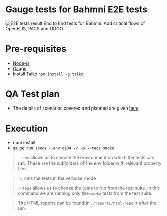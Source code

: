 # Gauge tests for Bahmni E2E tests

![E2E tests result](https://github.com/Bahmni/bahmni-e2e-tests/actions/workflows/main.yml/badge.svg?branch=main)
End to End tests for Bahmni.
<Todo> Add critical flows of OpenELIS, PACS and ODOO

# Pre-requisites
* [Node-js](https://nodejs.org/en/)
* [Gauge](https://docs.gauge.org/getting_started/installing-gauge.html?os=macos&language=javascript&ide=vscode)
* Install Taiko `npm install -g taiko`

# QA Test plan
* The details of scenarios covered and planned are given [here](https://bahmni.atlassian.net/wiki/spaces/BAH/pages/2813427741/QA+Automation+Testing)

# Execution
* npm install
* `gauge run specs --env qa04 -v -p --tags smoke`
> `--env` allows us to choose the environment on which the tests can run. These are the subfolders of the env folder with relevant property files.

> `-v` runs the tests in the verbose mode

> `--tags` allows us to choose the tests to run from the test suite. 
    In this command we are running only the `smoke` tests from the test suite. 

> The HTML reports can be found in `./reports/html-report` after the run.
